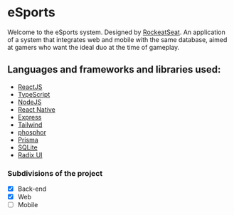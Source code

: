 # eSports

Welcome to the eSports system.
Designed by [RockeatSeat](https://www.rocketseat.com.br/). An application of a system that integrates web and mobile with the same database, aimed at gamers who want the ideal duo at the time of gameplay.

## Languages and frameworks and libraries used:
* [ReactJS](https://pt-br.reactjs.org/)
* [TypeScript](https://www.typescriptlang.org/)
* [NodeJS](https://nodejs.org/en/)
* [React Native](https://reactnative.dev/)
* [Express](https://expressjs.com/pt-br/)
* [Tailwind](https://tailwindcss.com/) 
* [phosphor](https://phosphoricons.com/)
* [Prisma](https://www.prisma.io/)
* [SQLite](https://www.sqlite.org/index.html)
* [Radix UI](https://www.radix-ui.com/)

### Subdivisions of the project
 - [X] Back-end
 - [X] Web
 - [ ] Mobile
